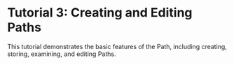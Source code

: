 # Tutorial 3: Creating and Editing Paths

This tutorial demonstrates the basic features of the Path, including creating, storing, examining, and editing Paths.
      
